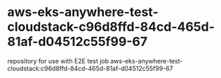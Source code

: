 # aws-eks-anywhere-test-cloudstack-c96d8ffd-84cd-465d-81af-d04512c55f99-67
repository for use with E2E test job aws-eks-anywhere-test-cloudstack:c96d8ffd-84cd-465d-81af-d04512c55f99-67
